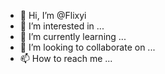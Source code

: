 - 👋 Hi, I’m @Flixyi
- 👀 I’m interested in ...
- 🌱 I’m currently learning ...
- 💞️ I’m looking to collaborate on ...
- 📫 How to reach me ...

<!---
Flixyi/Flixyi is a ✨ special ✨ repository because its `README.md` (this file) appears on your GitHub profile.
You can click the Preview link to take a look at your changes.
--->
